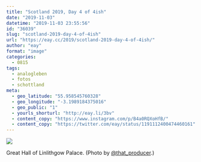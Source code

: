 ```yaml
---
title: "Scotland 2019, Day 4 of 4ish"
date: "2019-11-03"
datetime: "2019-11-03 23:55:56"
id: "36039"
slug: "scotland-2019-day-4-of-4ish"
url: "https://eay.cc/2019/scotland-2019-day-4-of-4ish/"
author: "eay"
format: "image"
categories:
  - 0815
tags:
  - analogleben
  - fotos
  - schottland
meta:
  - geo_latitude: "55.958545760328"
  - geo_longitude: "-3.1989184375016"
  - geo_public: "1"
  - yourls_shorturl: "http://eay.li/3bv"
  - content_copy: "https://www.instagram.com/p/B4a0RQXoHfB/"
  - content_copy: "https://twitter.com/eay/status/1191112400474460161"
---
```


![](https://eay.cc/uploads/2019/scotland2019-4.jpeg)

Great Hall of Linlithgow Palace. (Photo by [@that\_producer](https://instagram.com/that_producer).)
